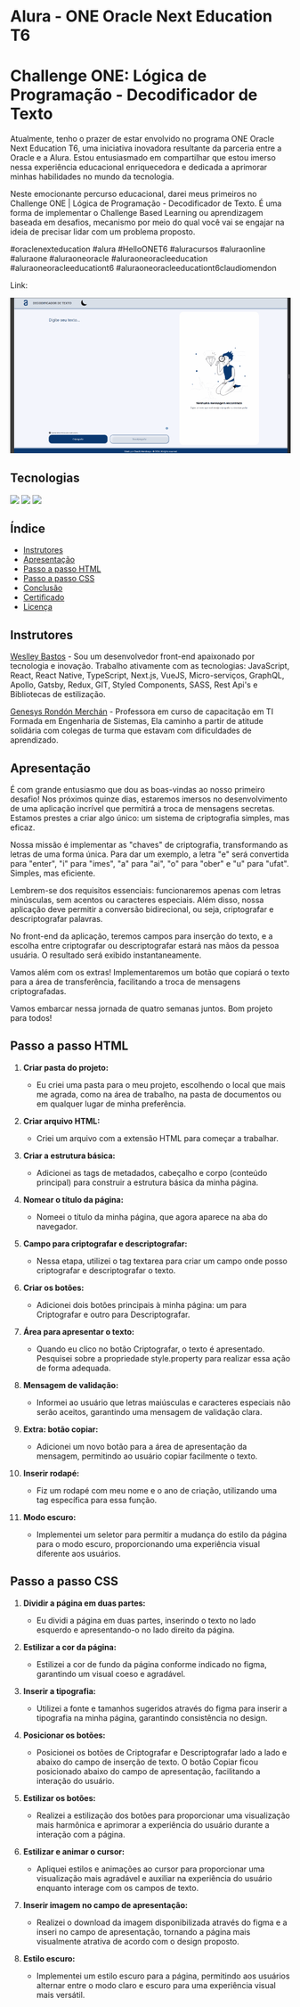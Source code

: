 # Alura - ONE Oracle Next Education T6
# Challenge ONE: Lógica de Programação - Decodificador de Texto

Atualmente, tenho o prazer de estar envolvido no programa ONE Oracle Next Education T6, uma iniciativa inovadora resultante da parceria entre a Oracle e a Alura. Estou entusiasmado em compartilhar que estou imerso nessa experiência educacional enriquecedora e dedicada a aprimorar minhas habilidades no mundo da tecnologia.

Neste emocionante percurso educacional, darei meus primeiros no Challenge ONE | Lógica de Programação - Decodificador de Texto. É uma forma de implementar o Challenge Based Learning ou aprendizagem baseada em desafios, mecanismo por meio do qual você vai se engajar na ideia de precisar lidar com um problema proposto.

#oraclenexteducation #alura #HelloONET6 #aluracursos #aluraonline #aluraone #aluraoneoracle #aluraoneoracleeducation #aluraoneoracleeducationt6 #aluraoneoracleeducationt6claudiomendon

Link: 

![](img/imagemapresentacao.gif)

## Tecnologias
<div>
  <img src="https://img.shields.io/badge/HTML-239120?style=for-the-badge&logo=html5&logoColor=white">
  <img src="https://img.shields.io/badge/CSS-239120?&style=for-the-badge&logo=css3&logoColor=white">
  <img src="https://img.shields.io/badge/JavaScript-F7DF1E?style=for-the-badge&logo=javascript&logoColor=black">
</div>

## Índice

- [Instrutores](#instrutor)
- [Apresentação](#apresentacao)
- [Passo a passo HTML](#passo-a-passo-html)
- [Passo a passo CSS](#passo-a-passo-css)
- [Conclusão](#conclusao)
- [Certificado](#certificado)
- [Licença](#licença)

## <a name="instrutor"> Instrutores </a>

[Weslley Bastos](https://github.com/weslleyabastos) - Sou um desenvolvedor front-end apaixonado por tecnologia e inovação. Trabalho ativamente com as tecnologias: JavaScript, React, React Native, TypeScript, Next.js, VueJS, Micro-serviços, GraphQL, Apollo, Gatsby, Redux, GIT, Styled Components, SASS, Rest Api's e Bibliotecas de estilização.

[Genesys Rondón Merchán](https://github.com/genesysR-dev) - Professora em curso de capacitação em TI Formada em Engenharia de Sistemas, Ela caminho a partir de atitude solidária com colegas de turma que estavam com dificuldades de aprendizado.

## <a name="apresentacao"> Apresentação </a>

É com grande entusiasmo que dou as boas-vindas ao nosso primeiro desafio! Nos próximos quinze dias, estaremos imersos no desenvolvimento de uma aplicação incrível que permitirá a troca de mensagens secretas. Estamos prestes a criar algo único: um sistema de criptografia simples, mas eficaz.

Nossa missão é implementar as "chaves" de criptografia, transformando as letras de uma forma única. Para dar um exemplo, a letra "e" será convertida para "enter", "i" para "imes", "a" para "ai", "o" para "ober" e "u" para "ufat". Simples, mas eficiente.

Lembrem-se dos requisitos essenciais: funcionaremos apenas com letras minúsculas, sem acentos ou caracteres especiais. Além disso, nossa aplicação deve permitir a conversão bidirecional, ou seja, criptografar e descriptografar palavras.

No front-end da aplicação, teremos campos para inserção do texto, e a escolha entre criptografar ou descriptografar estará nas mãos da pessoa usuária. O resultado será exibido instantaneamente.

Vamos além com os extras! Implementaremos um botão que copiará o texto para a área de transferência, facilitando a troca de mensagens criptografadas.

Vamos embarcar nessa jornada de quatro semanas juntos. Bom projeto para todos!

## <a name="passo-a-passo-html"> Passo a passo HTML </a>

1. **Criar pasta do projeto:**
   - Eu criei uma pasta para o meu projeto, escolhendo o local que mais me agrada, como na área de trabalho, na pasta de documentos ou em qualquer lugar de minha preferência.

2. **Criar arquivo HTML:**
   - Criei um arquivo com a extensão HTML para começar a trabalhar.

3. **Criar a estrutura básica:**
   - Adicionei as tags de metadados, cabeçalho e corpo (conteúdo principal) para construir a estrutura básica da minha página.

4. **Nomear o título da página:**
   - Nomeei o título da minha página, que agora aparece na aba do navegador.

5. **Campo para criptografar e descriptografar:**
   - Nessa etapa, utilizei o tag textarea para criar um campo onde posso criptografar e descriptografar o texto.

6. **Criar os botões:**
   - Adicionei dois botões principais à minha página: um para Criptografar e outro para Descriptografar.

7. **Área para apresentar o texto:**
   - Quando eu clico no botão Criptografar, o texto é apresentado. Pesquisei sobre a propriedade style.property para realizar essa ação de forma adequada.

8. **Mensagem de validação:**
   - Informei ao usuário que letras maiúsculas e caracteres especiais não serão aceitos, garantindo uma mensagem de validação clara.

9. **Extra: botão copiar:**
   - Adicionei um novo botão para a área de apresentação da mensagem, permitindo ao usuário copiar facilmente o texto.

10. **Inserir rodapé:**
    - Fiz um rodapé com meu nome e o ano de criação, utilizando uma tag específica para essa função.

1. **Modo escuro:**
    - Implementei um seletor para permitir a mudança do estilo da página para o modo escuro, proporcionando uma experiência visual diferente aos usuários.

## <a name="passo-a-passo-css"> Passo a passo CSS </a>

1. **Dividir a página em duas partes:**
   - Eu dividi a página em duas partes, inserindo o texto no lado esquerdo e apresentando-o no lado direito da página.

2. **Estilizar a cor da página:**
   - Estilizei a cor de fundo da página conforme indicado no figma, garantindo um visual coeso e agradável.

3. **Inserir a tipografia:**
   - Utilizei a fonte e tamanhos sugeridos através do figma para inserir a tipografia na minha página, garantindo consistência no design.

4. **Posicionar os botões:**
   - Posicionei os botões de Criptografar e Descriptografar lado a lado e abaixo do campo de inserção de texto. O botão Copiar ficou posicionado abaixo do campo de apresentação, facilitando a interação do usuário.

5. **Estilizar os botões:**
   - Realizei a estilização dos botões para proporcionar uma visualização mais harmônica e aprimorar a experiência do usuário durante a interação com a página.

6. **Estilizar e animar o cursor:**
   - Apliquei estilos e animações ao cursor para proporcionar uma visualização mais agradável e auxiliar na experiência do usuário enquanto interage com os campos de texto.

7. **Inserir imagem no campo de apresentação:**
   - Realizei o download da imagem disponibilizada através do figma e a inseri no campo de apresentação, tornando a página mais visualmente atrativa de acordo com o design proposto.

8. **Estilo escuro:**
   - Implementei um estilo escuro para a página, permitindo aos usuários alternar entre o modo claro e escuro para uma experiência visual mais versátil.








  
